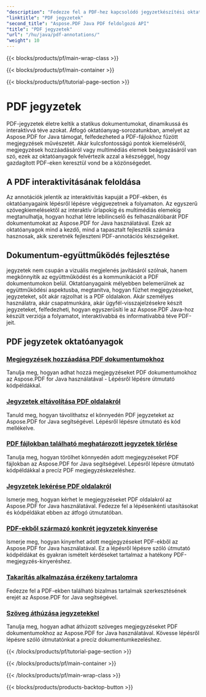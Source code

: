 ```yaml
---
"description": "Fedezze fel a PDF-hez kapcsolódó jegyzetkészítési oktatóanyagokat az Aspose.PDF for Java segítségével, és tanulja meg, hogyan adhat interaktivitást, megjegyzéseket és egyebeket PDF-fájljaihoz."
"linktitle": "PDF jegyzetek"
"second_title": "Aspose.PDF Java PDF feldolgozó API"
"title": "PDF jegyzetek"
"url": "/hu/java/pdf-annotations/"
"weight": 10
---
```


{{< blocks/products/pf/main-wrap-class >}}

{{< blocks/products/pf/main-container >}}

{{< blocks/products/pf/tutorial-page-section >}}

# PDF jegyzetek


PDF-jegyzetek életre keltik a statikus dokumentumokat, dinamikussá és interaktívvá téve azokat. Átfogó oktatóanyag-sorozatunkban, amelyet az Aspose.PDF for Java támogat, felfedezheted a PDF-fájlokhoz fűzött megjegyzések művészetét. Akár kulcsfontosságú pontok kiemeléséről, megjegyzések hozzáadásáról vagy multimédiás elemek beágyazásáról van szó, ezek az oktatóanyagok felvértezik azzal a készséggel, hogy gazdagított PDF-eken keresztül vond be a közönségedet.

## A PDF interaktivitásának feloldása

Az annotációk jelentik az interaktivitás kapuját a PDF-ekben, és oktatóanyagaink lépésről lépésre végigvezetnek a folyamaton. Az egyszerű szövegkiemelésektől az interaktív űrlapokig és multimédiás elemekig megtanulhatja, hogyan hozhat létre lebilincselő és felhasználóbarát PDF dokumentumokat az Aspose.PDF for Java használatával. Ezek az oktatóanyagok mind a kezdő, mind a tapasztalt fejlesztők számára hasznosak, akik szeretnék fejleszteni PDF-annotációs készségeiket.

## Dokumentum-együttműködés fejlesztése

jegyzetek nem csupán a vizuális megjelenés javításáról szólnak, hanem megkönnyítik az együttműködést és a kommunikációt a PDF dokumentumokon belül. Oktatóanyagaink mélyebben belemerülnek az együttműködési aspektusba, megtanítva, hogyan fűzhet megjegyzéseket, jegyzeteket, sőt akár rajzolhat is a PDF oldalakon. Akár személyes használatra, akár csapatmunkára, akár ügyfél-visszajelzésekre készít jegyzeteket, felfedezheti, hogyan egyszerűsíti le az Aspose.PDF Java-hoz készült verziója a folyamatot, interaktívabbá és informatívabbá téve PDF-jeit.

## PDF jegyzetek oktatóanyagok
### [Megjegyzések hozzáadása PDF dokumentumokhoz](./add-comments-pdf-documents/)
Tanulja meg, hogyan adhat hozzá megjegyzéseket PDF dokumentumokhoz az Aspose.PDF for Java használatával - Lépésről lépésre útmutató kódpéldákkal.
### [Jegyzetek eltávolítása PDF oldalakról](./remove-annotations-pdf-pages/)
Tanuld meg, hogyan távolíthatsz el könnyedén PDF jegyzeteket az Aspose.PDF for Java segítségével. Lépésről lépésre útmutató és kód mellékelve.
### [PDF fájlokban található meghatározott jegyzetek törlése](./delete-specific-annotations-pdf-files/)
Tanulja meg, hogyan törölhet könnyedén adott megjegyzéseket PDF fájlokban az Aspose.PDF for Java segítségével. Lépésről lépésre útmutató kódpéldákkal a precíz PDF megjegyzéskezeléshez.
### [Jegyzetek lekérése PDF oldalakról](./retrieve-annotations-pdf-pages/)
Ismerje meg, hogyan kérhet le megjegyzéseket PDF oldalakról az Aspose.PDF for Java használatával. Fedezze fel a lépésenkénti utasításokat és kódpéldákat ebben az átfogó útmutatóban.
### [PDF-ekből származó konkrét jegyzetek kinyerése](./extract-specific-annotation-pdfs/)
Ismerje meg, hogyan kinyerhet adott megjegyzéseket PDF-ekből az Aspose.PDF for Java használatával. Ez a lépésről lépésre szóló útmutató kódpéldákat és gyakran ismételt kérdéseket tartalmaz a hatékony PDF-megjegyzés-kinyeréshez.
### [Takarítás alkalmazása érzékeny tartalomra](./apply-redaction-sensitive-content/)
Fedezze fel a PDF-ekben található bizalmas tartalmak szerkesztésének erejét az Aspose.PDF for Java segítségével.
### [Szöveg áthúzása jegyzetekkel](./strike-through-text-using-annotations/)
Tanulja meg, hogyan adhat áthúzott szöveges megjegyzéseket PDF dokumentumokhoz az Aspose.PDF for Java használatával. Kövesse lépésről lépésre szóló útmutatónkat a precíz dokumentumkezeléshez.

{{< /blocks/products/pf/tutorial-page-section >}}

{{< /blocks/products/pf/main-container >}}

{{< /blocks/products/pf/main-wrap-class >}}

{{< blocks/products/products-backtop-button >}}